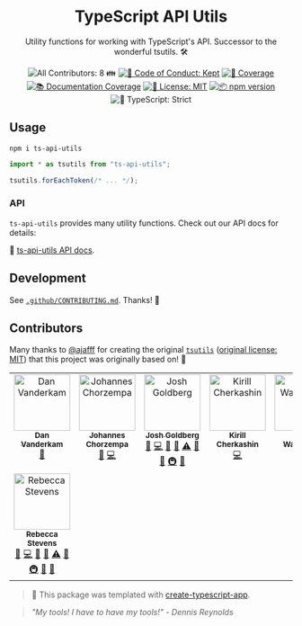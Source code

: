 <h1 align="center">TypeScript API Utils</h1>

<p align="center">
  Utility functions for working with TypeScript's API.
  Successor to the wonderful tsutils.
  🛠️️
</p>

<p align="center">
	<!-- prettier-ignore-start -->
	<!-- ALL-CONTRIBUTORS-BADGE:START - Do not remove or modify this section -->
<img alt="All Contributors: 8 👪" src="https://img.shields.io/badge/all_contributors-8_👪-21bb42.svg" />
<!-- ALL-CONTRIBUTORS-BADGE:END -->
	<!-- prettier-ignore-end -->
	<a href="https://github.com/JoshuaKGoldberg/ts-api-utils/blob/main/.github/CODE_OF_CONDUCT.md" target="_blank"><img alt="🤝 Code of Conduct: Kept" src="https://img.shields.io/badge/%F0%9F%A4%9D_code_of_conduct-kept-21bb42" /></a>
	<a href="https://codecov.io/gh/JoshuaKGoldberg/ts-api-utils" target="_blank"><img alt="🧪 Coverage" src="https://img.shields.io/codecov/c/github/JoshuaKGoldberg/ts-api-utils?label=%F0%9F%A7%AA%20coverage" /></a>
  <a href="#" target="_blank"><img alt="📚 Documentation Coverage" src="https://raw.githubusercontent.com/JoshuaKGoldberg/ts-api-utils/refs/heads/main/docs/coverage.svg" /></a>
	<a href="https://github.com/JoshuaKGoldberg/ts-api-utils/blob/main/LICENSE.md" target="_blank"><img alt="📝 License: MIT" src="https://img.shields.io/badge/%F0%9F%93%9D_license-MIT-21bb42.svg"></a>
	<a href="http://npmjs.com/package/ts-api-utils"><img alt="📦 npm version" src="https://img.shields.io/npm/v/ts-api-utils?color=21bb42&label=%F0%9F%93%A6%20npm" /></a>
	<img alt="💪 TypeScript: Strict" src="https://img.shields.io/badge/%F0%9F%92%AA_typescript-strict-21bb42.svg" />
</p>

## Usage

```shell
npm i ts-api-utils
```

```ts
import * as tsutils from "ts-api-utils";

tsutils.forEachToken(/* ... */);
```

### API

`ts-api-utils` provides many utility functions.
Check out our API docs for details:

📝 [ts-api-utils API docs](https://joshuakgoldberg.github.io/ts-api-utils).

## Development

See [`.github/CONTRIBUTING.md`](./.github/CONTRIBUTING.md).
Thanks! 💖

## Contributors

Many thanks to [@ajafff](https://github.com/ajafff) for creating the original [`tsutils`](https://github.com/ajafff/tsutils) ([original license: MIT](https://github.com/ajafff/tsutils/blob/26b195358ec36d59f00333115aa3ffd9611ca78b/LICENSE)) that this project was originally based on! 🙏

<!-- prettier-ignore-start -->
<!-- markdownlint-disable -->
<!-- spellchecker: disable -->
<!-- ALL-CONTRIBUTORS-LIST:START - Do not remove or modify this section -->
<!-- prettier-ignore-start -->
<!-- markdownlint-disable -->
<table>
  <tbody>
    <tr>
      <td align="center" valign="top" width="14.28%"><a href="https://effectivetypescript.com"><img src="https://avatars.githubusercontent.com/u/98301?v=4?s=100" width="100px;" alt="Dan Vanderkam"/><br /><sub><b>Dan Vanderkam</b></sub></a><br /><a href="https://github.com/JoshuaKGoldberg/ts-api-utils/issues?q=author%3Adanvk" title="Bug reports">🐛</a></td>
      <td align="center" valign="top" width="14.28%"><a href="https://blog.jmchor.dev"><img src="https://avatars.githubusercontent.com/u/110151013?v=4?s=100" width="100px;" alt="Johannes Chorzempa"/><br /><sub><b>Johannes Chorzempa</b></sub></a><br /><a href="https://github.com/JoshuaKGoldberg/ts-api-utils/commits?author=jmchor" title="Documentation">📖</a> <a href="https://github.com/JoshuaKGoldberg/ts-api-utils/commits?author=jmchor" title="Code">💻</a></td>
      <td align="center" valign="top" width="14.28%"><a href="http://www.joshuakgoldberg.com"><img src="https://avatars.githubusercontent.com/u/3335181?v=4?s=100" width="100px;" alt="Josh Goldberg"/><br /><sub><b>Josh Goldberg</b></sub></a><br /><a href="https://github.com/JoshuaKGoldberg/ts-api-utils/issues?q=author%3AJoshuaKGoldberg" title="Bug reports">🐛</a> <a href="https://github.com/JoshuaKGoldberg/ts-api-utils/commits?author=JoshuaKGoldberg" title="Code">💻</a> <a href="https://github.com/JoshuaKGoldberg/ts-api-utils/commits?author=JoshuaKGoldberg" title="Documentation">📖</a> <a href="#projectManagement-JoshuaKGoldberg" title="Project Management">📆</a> <a href="https://github.com/JoshuaKGoldberg/ts-api-utils/commits?author=JoshuaKGoldberg" title="Tests">⚠️</a> <a href="#tool-JoshuaKGoldberg" title="Tools">🔧</a> <a href="#maintenance-JoshuaKGoldberg" title="Maintenance">🚧</a> <a href="#infra-JoshuaKGoldberg" title="Infrastructure (Hosting, Build-Tools, etc)">🚇</a> <a href="#ideas-JoshuaKGoldberg" title="Ideas, Planning, & Feedback">🤔</a></td>
      <td align="center" valign="top" width="14.28%"><a href="https://twitter.com/kirjs"><img src="https://avatars.githubusercontent.com/u/2545357?v=4?s=100" width="100px;" alt="Kirill Cherkashin"/><br /><sub><b>Kirill Cherkashin</b></sub></a><br /><a href="https://github.com/JoshuaKGoldberg/ts-api-utils/commits?author=kirjs" title="Code">💻</a></td>
      <td align="center" valign="top" width="14.28%"><a href="https://github.com/kirkwaiblinger"><img src="https://avatars.githubusercontent.com/u/53019676?v=4?s=100" width="100px;" alt="Kirk Waiblinger"/><br /><sub><b>Kirk Waiblinger</b></sub></a><br /><a href="https://github.com/JoshuaKGoldberg/ts-api-utils/issues?q=author%3Akirkwaiblinger" title="Bug reports">🐛</a> <a href="https://github.com/JoshuaKGoldberg/ts-api-utils/commits?author=kirkwaiblinger" title="Code">💻</a></td>
      <td align="center" valign="top" width="14.28%"><a href="https://github.com/ajafff"><img src="https://avatars.githubusercontent.com/u/11968040?v=4?s=100" width="100px;" alt="Klaus Meinhardt"/><br /><sub><b>Klaus Meinhardt</b></sub></a><br /><a href="https://github.com/JoshuaKGoldberg/ts-api-utils/commits?author=ajafff" title="Code">💻</a> <a href="https://github.com/JoshuaKGoldberg/ts-api-utils/commits?author=ajafff" title="Tests">⚠️</a></td>
      <td align="center" valign="top" width="14.28%"><a href="https://webpro.nl"><img src="https://avatars.githubusercontent.com/u/456426?v=4?s=100" width="100px;" alt="Lars Kappert"/><br /><sub><b>Lars Kappert</b></sub></a><br /><a href="https://github.com/JoshuaKGoldberg/ts-api-utils/commits?author=webpro" title="Code">💻</a></td>
    </tr>
    <tr>
      <td align="center" valign="top" width="14.28%"><a href="https://github.com/RebeccaStevens"><img src="https://avatars.githubusercontent.com/u/7224206?v=4?s=100" width="100px;" alt="Rebecca Stevens"/><br /><sub><b>Rebecca Stevens</b></sub></a><br /><a href="https://github.com/JoshuaKGoldberg/ts-api-utils/issues?q=author%3ARebeccaStevens" title="Bug reports">🐛</a> <a href="https://github.com/JoshuaKGoldberg/ts-api-utils/commits?author=RebeccaStevens" title="Code">💻</a> <a href="https://github.com/JoshuaKGoldberg/ts-api-utils/commits?author=RebeccaStevens" title="Documentation">📖</a> <a href="#projectManagement-RebeccaStevens" title="Project Management">📆</a> <a href="https://github.com/JoshuaKGoldberg/ts-api-utils/commits?author=RebeccaStevens" title="Tests">⚠️</a> <a href="#tool-RebeccaStevens" title="Tools">🔧</a> <a href="#infra-RebeccaStevens" title="Infrastructure (Hosting, Build-Tools, etc)">🚇</a> <a href="#maintenance-RebeccaStevens" title="Maintenance">🚧</a> <a href="#ideas-RebeccaStevens" title="Ideas, Planning, & Feedback">🤔</a></td>
    </tr>
  </tbody>
</table>

<!-- markdownlint-restore -->
<!-- prettier-ignore-end -->

<!-- ALL-CONTRIBUTORS-LIST:END -->
<!-- spellchecker: enable -->
<!-- markdownlint-restore -->
<!-- prettier-ignore-end -->

> 💙 This package was templated with [create-typescript-app](https://github.com/JoshuaKGoldberg/create-typescript-app).

> _"My tools! I have to have my tools!" - Dennis Reynolds_
